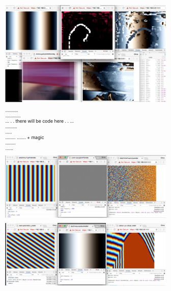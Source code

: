 
![main](images/main.png)

..........  
............     
...  . . there will be code here  . .  ...  
.........  
.....  
........
.......  + magic  
........  
......  

![main](images/3.png)

![main](images/3-2.png)